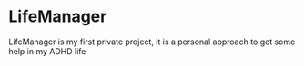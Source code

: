 # LifeManager
LifeManager is my first private project, it is a personal approach to get some help in my ADHD life
